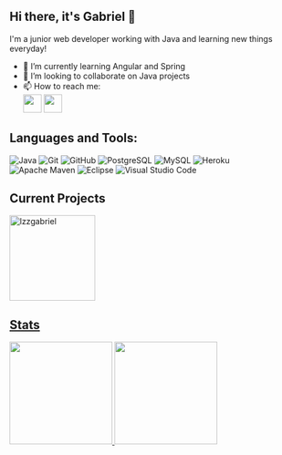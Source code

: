## Hi there, it's Gabriel 👋
I'm a junior web developer working with Java and learning new things everyday!

- 🌱 I’m currently learning Angular and Spring
- 👯 I’m looking to collaborate on Java projects
- 📫 How to reach me:<br>
  [<img height="32" width="32" src="https://cdn.simpleicons.org/linkedin" />](https://www.linkedin.com/in/gabriel-lezo-0078051b5/) [<img height="32" width="32" src="https://cdn.simpleicons.org/instagram" />](https://instagram.com/gabrielh.developer?igshid=MzNlNGNkZWQ4Mg==)
## Languages and Tools:
![Java](https://img.shields.io/badge/Java-ED8B00?style=flat-square&logo=openjdk&logoColor=white)
![Git](https://img.shields.io/badge/GIT-E44C30?style=flat-square&logo=git&logoColor=white)
![GitHub](https://img.shields.io/badge/-GitHub-181717?style=flat-square&logo=github)
![PostgreSQL](https://img.shields.io/badge/PostgreSQL-316192?style=flat-square&logo=postgresql&logoColor=white)
![MySQL](https://img.shields.io/badge/-MySQL-005C84?style=flat-square&logo=mysql&logoColor=white)
![Heroku](https://img.shields.io/badge/-Heroku-430098?style=flat-square&logo=heroku)
![Apache Maven](https://img.shields.io/badge/Apache%20Maven-C71A36?style=flat-square&logo=Apache%20Maven&logoColor=white)
![Eclipse](https://img.shields.io/badge/Eclipse-2C2255?style=flat-square&logo=eclipse&logoColor=white)
![Visual Studio Code](https://img.shields.io/badge/Visual_Studio_Code-0078D4?style=flat-square&logo=visual%20studio%20code&logoColor=white)

## Current Projects
<a href="https://github.com/lzzgabriel/stu">
<img loading="lazy" height="150em" src="https://github-readme-stats.vercel.app/api/pin/?username=lzzgabriel&repo=stu&show_owner=true&theme=dracula" alt="lzzgabriel" />

## Stats
<div>
<a href="https://github.com/lzzgabriel">
<img loading="lazy" height="180em" src="https://github-readme-stats.vercel.app/api/top-langs/?username=lzzgabriel&layout=compact&langs_count=7&theme=dracula"/>
<img loading="lazy" height="180em" src="https://github-readme-streak-stats.herokuapp.com/?user=lzzgabriel&theme=dracula&hide_border=false"/>
</div>
